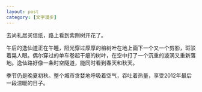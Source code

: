 ```yaml
---
layout: post
category: [文字漫步]
---
```


去尚礼居买信纸，路上看到紫荆树开花了。

午后的逸仙道正在午睡，阳光穿过厚厚的榕树叶在地上画下一个又一个剪影，斑驳着晃人眼。偶尔穿过的单车卷起干瘪的树叶，在空中打了一个沉重的漩涡又重新落地。逸仙路好像一条时空隧道，能同时看到春天和秋天。

季节仍是晚夏初秋。整个城市贪婪地呼吸着空气，吞吐着热量，享受2012年最后一段温暖的日子。